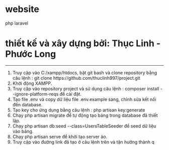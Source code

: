 # website
php laravel
# thiết kế và xây dựng bởi: Thục Linh - Phước Long
<hr>
<ol>
<li>Truy cập vào C:/xampp/htdocs, bật git bash và clone repository bằng câu lệnh : git clone https://github.com/thuclinh997/project.git</li>
<li>Khởi động XAMPP.</li>
    <li>Truy cập vào repository project và sử dụng câu lệnh : composer install --ignore-platform-reqs để cài đặt.</li>
    <li>Tạo file .env và copy dữ liệu file .env.example sang, chỉnh sửa kết nối đến database.</li>
    <li>Tạo key cho ứng dụng bằng câu lệnh : php artisan key:generate</li>
    <li>Chạy php artisan migrate để tự động tạo bảng trong database đã thiết lập.</li>
    <li>Chạy php artisan db:seed --class=UsersTableSeeder để seed dữ liệu vào bảng.</li>
    <li>Chạy php artisan serve để khởi tạo server ảo.</li>
    <li>Truy cập vào đường link đã tạo ở câu lệnh trên và tận hưởng thành q</li>
</ol>
